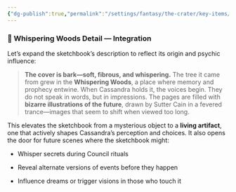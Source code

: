 ```yaml
---
{"dg-publish":true,"permalink":"/settings/fantasy/the-crater/key-items/sutter-s-sketch-book/"}
---
```


### 🌲 Whispering Woods Detail — Integration

Let’s expand the sketchbook’s description to reflect its origin and psychic influence:

> **The cover is bark—soft, fibrous, and whispering.** The tree it came from grew in the **Whispering Woods**, a place where memory and prophecy entwine. When Cassandra holds it, the voices begin. They do not speak in words, but in impressions. The pages are filled with **bizarre illustrations of the future**, drawn by Sutter Cain in a fevered trance—images that seem to shift when viewed too long.

This elevates the sketchbook from a mysterious object to a **living artifact**, one that actively shapes Cassandra’s perception and choices. It also opens the door for future scenes where the sketchbook might:

- Whisper secrets during Council rituals
    
- Reveal alternate versions of events before they happen
    
- Influence dreams or trigger visions in those who touch it